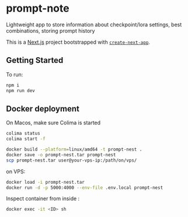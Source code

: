 # prompt-note
Lightweight app to store information about checkpoint/lora settings, best combinations, storing prompt history

This is a [Next.js](https://nextjs.org) project bootstrapped with [`create-next-app`](https://github.com/vercel/next.js/tree/canary/packages/create-next-app).

## Getting Started

To run:

```bash
npm i
npm run dev
```
## Docker deployment

On Macos, make sure Colima is started

```bash
colima status
colima start -f
```

```bash
docker build --platform=linux/amd64 -t prompt-nest .
docker save -o prompt-nest.tar prompt-nest
scp prompt-nest.tar user@your-vps-ip:/path/on/vps/
```

on VPS:
```bash
docker load -i prompt-nest.tar
docker run -d -p 5000:4000 --env-file .env.local prompt-nest
```

Inspect container from inside :
```bash
docker exec -it <ID> sh
```